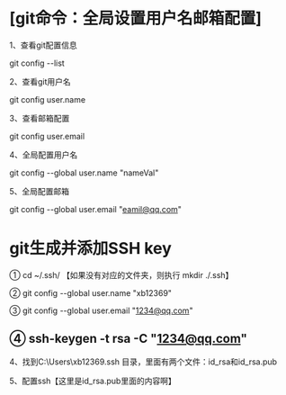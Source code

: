 # [git命令：全局设置用户名邮箱配置]

1、查看git配置信息

git config --list

2、查看git用户名

git config user.name

3、查看邮箱配置

git config user.email

4、全局配置用户名

git config --global user.name "nameVal"

5、全局配置邮箱

git config --global user.email "eamil@qq.com"

# git生成并添加SSH key

①   cd ~/.ssh/    【如果没有对应的文件夹，则执行  mkdir  ./.ssh】

②  git config --global user.name "xb12369"

③  git config --global user.email "1234@qq.com"

④ ssh-keygen -t rsa -C "1234@qq.com"
--------------------- 
4、找到C:\Users\xb12369\.ssh 目录，里面有两个文件：id_rsa和id_rsa.pub

5、配置ssh【这里是id_rsa.pub里面的内容啊】

